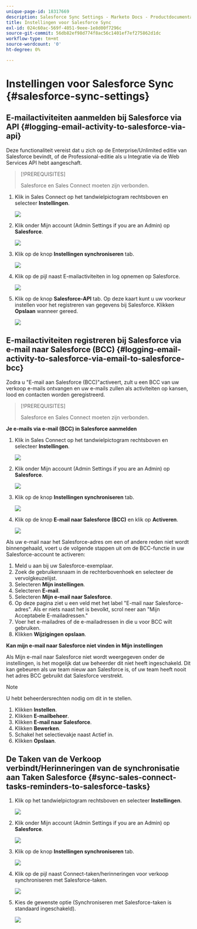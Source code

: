 ```yaml
---
unique-page-id: 18317669
description: Salesforce Sync Settings - Marketo Docs - Productdocumentatie
title: Instellingen voor Salesforce Sync
exl-id: 024c60ac-569f-4051-9eee-1e8d00f7296c
source-git-commit: 56db82ef98d774f8ac56c1401ef7ef275862d1dc
workflow-type: tm+mt
source-wordcount: '0'
ht-degree: 0%

---
```


# Instellingen voor Salesforce Sync {#salesforce-sync-settings}

## E-mailactiviteiten aanmelden bij Salesforce via API {#logging-email-activity-to-salesforce-via-api}

Deze functionaliteit vereist dat u zich op de Enterprise/Unlimited editie van Salesforce bevindt, of de Professional-editie als u Integratie via de Web Services API hebt aangeschaft.

>[!PREREQUISITES]
>
>Salesforce en Sales Connect moeten zijn verbonden.

1. Klik in Sales Connect op het tandwielpictogram rechtsboven en selecteer **Instellingen**.

   ![](assets/one-2.png)

1. Klik onder Mijn account (Admin Settings if you are an Admin) op **Salesforce**.

   ![](assets/two-2.png)

1. Klik op de knop **Instellingen synchroniseren** tab.

   ![](assets/three-1.png)

1. Klik op de pijl naast E-mailactiviteiten in log opnemen op Salesforce.

   ![](assets/four-1.png)

1. Klik op de knop **Salesforce-API** tab. Op deze kaart kunt u uw voorkeur instellen voor het registreren van gegevens bij Salesforce. Klikken **Opslaan** wanneer gereed.

   ![](assets/five.png)

## E-mailactiviteiten registreren bij Salesforce via e-mail naar Salesforce (BCC) {#logging-email-activity-to-salesforce-via-email-to-salesforce-bcc}

Zodra u &quot;E-mail aan Salesforce (BCC)&quot;activeert, zult u een BCC van uw verkoop e-mails ontvangen en uw e-mails zullen als activiteiten op kansen, lood en contacten worden geregistreerd.

>[!PREREQUISITES]
>
>Salesforce en Sales Connect moeten zijn verbonden.

**Je e-mails via e-mail (BCC) in Salesforce aanmelden**

1. Klik in Sales Connect op het tandwielpictogram rechtsboven en selecteer **Instellingen**.

   ![](assets/one-3.png)

1. Klik onder Mijn account (Admin Settings if you are an Admin) op **Salesforce**.

   ![](assets/two-3.png)

1. Klik op de knop **Instellingen synchroniseren** tab.

   ![](assets/three-1.png)

1. Klik op de knop **E-mail naar Salesforce (BCC)** en klik op **Activeren**.

   ![](assets/six-2.png)

Als uw e-mail naar het Salesforce-adres om een of andere reden niet wordt binnengehaald, voert u de volgende stappen uit om de BCC-functie in uw Salesforce-account te activeren:

1. Meld u aan bij uw Salesforce-exemplaar.
1. Zoek de gebruikersnaam in de rechterbovenhoek en selecteer de vervolgkeuzelijst.
1. Selecteren **Mijn instellingen**.
1. Selecteren **E-mail**.
1. Selecteren **Mijn e-mail naar Salesforce**.
1. Op deze pagina ziet u een veld met het label &quot;E-mail naar Salesforce-adres&quot;. Als er niets naast het is bevolkt, scrol neer aan &quot;Mijn Acceptabele E-mailadressen.&quot;
1. Voer het e-mailadres of de e-mailadressen in die u voor BCC wilt gebruiken.
1. Klikken **Wijzigingen opslaan**.

**Kan mijn e-mail naar Salesforce niet vinden in Mijn instellingen**

Als Mijn e-mail naar Salesforce niet wordt weergegeven onder de instellingen, is het mogelijk dat uw beheerder dit niet heeft ingeschakeld. Dit kan gebeuren als uw team nieuw aan Salesforce is, of uw team heeft nooit het adres BCC gebruikt dat Salesforce verstrekt.

>[!NOTE]
>
>U hebt beheerdersrechten nodig om dit in te stellen.

1. Klikken **Instellen**.
1. Klikken **E-mailbeheer**.
1. Klikken **E-mail naar Salesforce**.
1. Klikken **Bewerken**.
1. Schakel het selectievakje naast Actief in.
1. Klikken **Opslaan**.

## De Taken van de Verkoop verbindt/Herinneringen van de synchronisatie aan Taken Salesforce {#sync-sales-connect-tasks-reminders-to-salesforce-tasks}

1. Klik op het tandwielpictogram rechtsboven en selecteer **Instellingen**.

   ![](assets/one-3.png)

1. Klik onder Mijn account (Admin Settings if you are an Admin) op **Salesforce**.

   ![](assets/two-2.png)

1. Klik op de knop **Instellingen synchroniseren** tab.

   ![](assets/three-1.png)

1. Klik op de pijl naast Connect-taken/herinneringen voor verkoop synchroniseren met Salesforce-taken.

   ![](assets/seven-2.png)

1. Kies de gewenste optie (Synchroniseren met Salesforce-taken is standaard ingeschakeld).

   ![](assets/eight.png)
